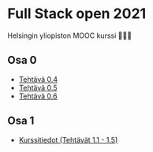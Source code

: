 # Full Stack open 2021
Helsingin yliopiston MOOC kurssi 👩🏼‍💻

## Osa 0

- [Tehtävä 0.4](https://github.com/lerikoya/full-stack-2021/blob/master/osa0/0.4_%20uusi%20muistiinpano.png)
- [Tehtävä 0.5](https://github.com/lerikoya/full-stack-2021/blob/master/osa0/0.5_%20Single%20Page%20App.png)
- [Tehtävä 0.6](https://github.com/lerikoya/full-stack-2021/blob/master/osa0/0.6_%20Uusi%20muistiinpano.png)

## Osa 1

- [Kurssitiedot (Tehtävät 1.1 - 1.5)](https://github.com/lerikoya/full-stack-2021/tree/master/osa1/kurssitiedot)
